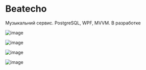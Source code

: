 # Beatecho

Музыкальний сервис. PostgreSQL, WPF, MVVM. 
В разработке

![image](https://github.com/user-attachments/assets/4b14e796-b249-4104-9c5a-c5aa54325c45)

![image](https://github.com/user-attachments/assets/7145b333-8ed9-4643-bf67-86e68531f375)

![image](https://github.com/user-attachments/assets/e426f0b5-d2b7-4898-9b3f-0398ea3fdc8a)

![image](https://github.com/user-attachments/assets/0fdd65b0-9114-4eb7-851c-8ed92b1007ec)
